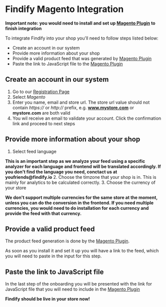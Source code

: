 # Findify Magento Integration

__Important note: you would need to install and set up [Magento Plugin](https://www.magentocommerce.com/magento-connect/findify-search-autocomplete.html) to finish integration__

To integrate Findify into your shop you'll need to follow steps listed below:

* Create an account in our system
* Provide more information about your shop
* Provide a valid product feed that was generated by [Magento Plugin](https://www.magentocommerce.com/magento-connect/findify-search-autocomplete.html)
* Paste the link to JavaScript file to the [Magento Plugin](https://www.magentocommerce.com/magento-connect/findify-search-autocomplete.html)

## Create an account in our system

1. Go to our [Registration Page](https://dashboard.findify.io/#/sign-in/register)
2. Select _Magento_
3. Enter you name, email and store url. The store url value should not contain _https://_ or _http://_ prefix, e.g. __www.mystore.com__ or __mystore.com__ are both valid
4. You wil receive an email to validate your account. Click the confirmation link and proceed to next steps

## Provide more information about your shop

1. Select feed language

__This is an important step as we analyze your feed using a specific analyzer for each language  and frontend will be translated accordingly. If you don't find the language you need, conctact us at youfriends@findify.io__
2. Choose the timzone that your shop is in. This is mainly for analytics to be calculated correctly.
3. Choose the currency of your store

__We don't support multiple currencies for the same store at the moment, unless you can do the conversion in the frontend. If you need multiple currencies, you would need to do installation for each currency and provide the feed with that currency.__

## Provide a valid product feed

The product feed generation is done by the [Magento Plugin](https://www.magentocommerce.com/magento-connect/findify-search-autocomplete.html). 

As soon as you install it and set it up you will have a link to the feed, which you will need to paste in the input for this step.

## Paste the link to JavaScript file

In the last step of the onboarding you will be presented with the link for JavaScript file that you will need to include in the [Magento Plugin](https://www.magentocommerce.com/magento-connect/findify-search-autocomplete.html)

__Findify should be live in your store now!__

